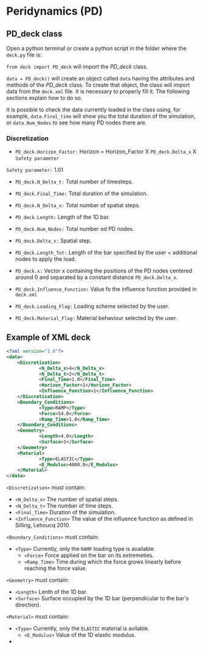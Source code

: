# Peridynamics (PD)


## PD_deck class

Open a python terminal or create a python script in the folder where the `deck.py` file is:

`from deck import PD_deck` will import the *PD_deck* class.

`data = PD_deck()` will create an object called `data` having the attributes and methods of the *PD_deck* class. To create that object, the class will import data from the `deck.xml` file. It is necessary to properly fill it. The following sections explain how to do so.

It is possible to check the data currently loaded in the class using, for example, `data.Final_time` will show you the total duration of the simulation, or `data.Num_Nodes` to see how many PD nodes there are.

### Discretization

* `PD_deck.Horizon_Factor:` Horizon = Horizon\_Factor X `PD_deck.Delta_x` X `Safety parameter`

`Safety parameter:` 1.01


* `PD_deck.N_Delta_t:` Total number of timesteps.

* `PD_deck.Final_Time:` Total duration of the simulation.

* `PD_deck.N_Delta_x:` Total number of spatial steps.

* `PD_deck.Length:` Length of the 1D bar.

* `PD_deck.Num_Nodes:` Total number od PD nodes.

* `PD_deck.Delta_x:` Spatial step.

* `PD_deck.Length_Tot:` Length of the bar specified by the user + additional nodes to apply the load.

* `PD_deck.x:` Vector x containing the positions of the PD nodes centered around 0 and separated by a constant distance `PD_deck.Delta_x`.

* `PD_deck.Influence_Function:` Value fo the influence function provided in `deck.xml`

* `PD_deck.Loading_Flag:` Loading scheme selected by the user.

* `PD_deck.Material_Flag:` Material behaviour selected by the user.

## Example of XML deck

```XML
<?xml version="1.0"?>
<data>
	<Discretization>
			<N_Delta_x>4</N_Delta_x>
			<N_Delta_t>2</N_Delta_t>
			<Final_Time>1.0</Final_Time>
			<Horizon_Factor>1</Horizon_Factor>
			<Influence_Function>1</Influence_Function>
	</Discretization>
	<Boundary_Conditions>
	        <Type>RAMP</Type>
			<Force>54.0</Force>
			<Ramp_Time>1.0</Ramp_Time>
	</Boundary_Conditions>
	<Geometry>
			<Length>4.0</Length>
			<Surface>1</Surface>
	</Geometry>
	<Material>
	        <Type>ELASTIC</Type>
			<E_Modulus>4000.0</E_Modulus>
	</Material>
</data>
```

`<Discretization>` must contain:

* `<N_Delta_x>` The number of spatial steps.
* `<N_Delta_t>` The number of time steps.
* `<Final_Time>` Duration of the simulation.
* `<Influence_Function>` The value of the influence function as defined in Silling, Lehoucq 2010.

`<Boundary_Conditions>` must contain:

* `<Type>` Currently, only the `RAMP` loading type is available.
    * `<Force>` Force applied on the bar on its extremeties.
    * `<Ramp_Time>` Time during which the force grows linearly before reaching the force value.

`<Geometry>` must contain:

* `<Length>` Lenth of the 1D bar.
* `<Surface>` Surface occupied by the 1D bar (perpendicular to the bar's direction).

`<Material>` must contain:

* `<Type>` Currently, only the `ELASTIC` material is avilable.
    * `<E_Modulus>` Value of the 1D elastic modulus.
*
